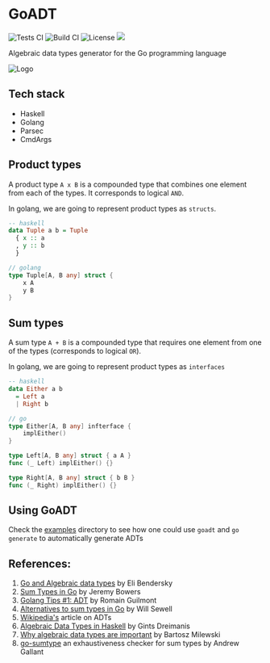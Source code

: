 # GoADT

![Tests CI](https://github.com/tttardigrado/goadt/actions/workflows/tests.yml/badge.svg)
![Build CI](https://github.com/tttardigrado/goadt/actions/workflows/build.yml/badge.svg)
![License](https://img.shields.io/github/license/tttardigrado/goadt)
<a href="https://twitter.com/intent/tweet?text=Check out goadt by %40_tardigrado_ https%3A%2F%2Fgithub.com%2Ftttardigrado%2Fgoadt 😁"><img src="https://img.shields.io/twitter/url?style=social&url=https%3A%2F%2Fgithub.com%2Ftttardigrado%2Fgoadt"></a>

Algebraic data types generator for the Go programming language

![Logo](./logo.png)

## Tech stack
* Haskell
* Golang
* Parsec
* CmdArgs

## Product types
A product type `A x B` is a compounded type that combines one element from each of the types. It corresponds to logical `AND`.

In golang, we are going to represent product types as `structs`.

```haskell
-- haskell
data Tuple a b = Tuple
  { x :: a
  , y :: b
  }
```

```go
// golang
type Tuple[A, B any] struct {
    x A
    y B
}
```

## Sum types
A sum type `A + B` is a compounded type that requires one element from one of the types (corresponds to logical `OR`).

In golang, we are going to represent product types as `interfaces`
```haskell
-- haskell
data Either a b
  = Left a
  | Right b
```
```go
// go
type Either[A, B any] infterface {
    implEither()
}

type Left[A, B any] struct { a A }
func (_ Left) implEither() {}

type Right[A, B any] struct { b B }
func (_ Right) implEither() {}
```

## Using GoADT
Check the [examples](./examples/) directory to see how one could use `goadt` and `go generate` to automatically generate ADTs

## References:
1. [Go and Algebraic data types](https://eli.thegreenplace.net/2018/go-and-algebraic-data-types/) by Eli Bendersky
2. [Sum Types in Go](https://www.jerf.org/iri/post/2917/) by Jeremy Bowers
3. [Golang Tips #1: ADT](https://rguilmont.net/blog/2022-02-20-golang-generics-options/) by Romain Guilmont
4. [Alternatives to sum types in Go](https://making.pusher.com/alternatives-to-sum-types-in-go/) by Will Sewell
5. [Wikipedia's](https://en.wikipedia.org/wiki/Algebraic_data_type) article on ADTs
6. [Algebraic Data Types in Haskell](https://serokell.io/blog/algebraic-data-types-in-haskell) by Gints Dreimanis 
7. [Why algebraic data types are important](https://www.youtube.com/watch?v=LkqTLJK2API) by Bartosz Milewski
8. [go-sumtype](https://github.com/BurntSushi/go-sumtype) an exhaustiveness checker for sum types by Andrew Gallant